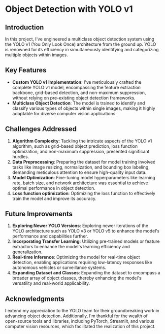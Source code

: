 # Object Detection with YOLO v1

## Introduction
In this project, I've engineered a multiclass object detection system using the YOLO v1 (You Only Look Once) architecture from the ground up. YOLO is renowned for its efficiency in simultaneously identifying and categorizing multiple objects within images.

## Key Features
- **Custom YOLO v1 Implementation**: I've meticulously crafted the complete YOLO v1 model, encompassing the feature extraction backbone, grid-based detection, and non-maximum suppression, without relying on pre-existing object detection frameworks.
- **Multiclass Object Detection**: The model is trained to identify and classify various types of objects within single images, making it highly adaptable for diverse computer vision applications.

## Challenges Addressed
1. **Algorithm Complexity**: Tackling the intricate aspects of the YOLO v1 algorithm, such as grid-based object prediction, loss function optimization, and non-maximum suppression, presented significant hurdles.
2. **Data Preprocessing**: Preparing the dataset for model training involved tasks like image resizing, normalization, and bounding box labeling, demanding meticulous attention to ensure high-quality input data.
3. **Model Optimization**: Fine-tuning model hyperparameters like learning rate, batch size, and network architecture was essential to achieve optimal performance in object detection.
4. **Loss function optimization**: Optimizing the loss function to effectively train the model and improve its accuracy.

## Future Improvements
1. **Exploring Newer YOLO Versions**: Exploring newer iterations of the YOLO architecture such as YOLO v3 or YOLO v5 to enhance the model's performance and capabilities further.
2. **Incorporating Transfer Learning**: Utilizing pre-trained models or feature extractors to enhance the model's learning efficiency and generalization.
3. **Real-time Inference**: Optimizing the model for real-time object detection, enabling applications requiring low-latency responses like autonomous vehicles or surveillance systems.
4. **Expanding Dataset and Classes**: Expanding the dataset to encompass a broader array of object classes, thereby enhancing the model's versatility and real-world applicability.

## Acknowledgments
I extend my appreciation to the YOLO team for their groundbreaking work in advancing object detection. Additionally, I'm thankful for the wealth of open-source tools and libraries, including PyTorch, Streamlit, and various computer vision resources, which facilitated the realization of this project.
